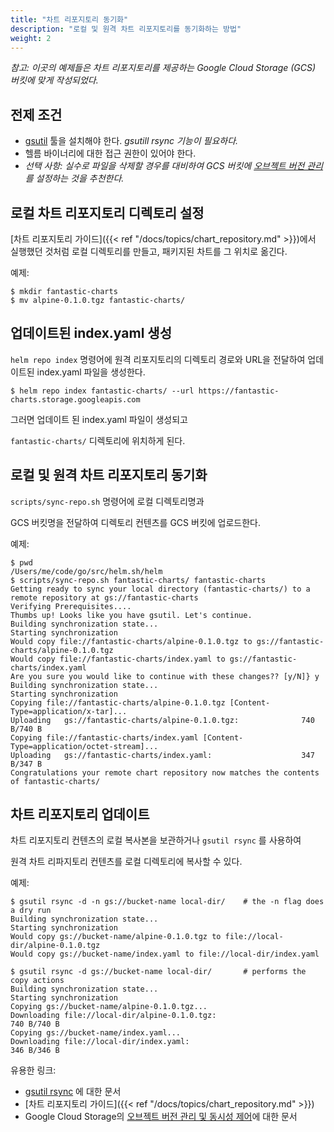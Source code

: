 ```yaml
---
title: "차트 리포지토리 동기화"
description: "로컬 및 원격 차트 리포지토리를 동기화하는 방법"
weight: 2
---
```


*참고: 이곳의 예제들은 차트 리포지토리를 제공하는
Google Cloud Storage (GCS) 버킷에 맞게 작성되었다.*

## 전제 조건
* [gsutil](https://cloud.google.com/storage/docs/gsutil) 툴을 설치해야 한다. *gsutill rsync 기능이 필요하다.*
* 헬름 바이너리에 대한 접근 권한이 있어야 한다.
* _선택 사항: 실수로 파일을 삭제할 경우를 대비하여 GCS 버킷에 [오브젝트 버전 관리](https://cloud.google.com/storage/docs/gsutil/addlhelp/ObjectVersioningandConcurrencyControl#top_of_page)를 설정하는 것을 추천한다._

## 로컬 차트 리포지토리 디렉토리 설정
[차트 리포지토리 가이드]({{< ref
"/docs/topics/chart_repository.md" >}})에서 실행했던 것처럼 로컬 디렉토리를 만들고, 패키지된 차트를 그 위치로 옮긴다.

예제:
```console
$ mkdir fantastic-charts
$ mv alpine-0.1.0.tgz fantastic-charts/
```

## 업데이트된 index.yaml 생성
`helm repo index` 명령어에 원격 리포지토리의 디렉토리 경로와 URL을 전달하여 
업데이트된 index.yaml 파일을 생성한다.

```console
$ helm repo index fantastic-charts/ --url https://fantastic-charts.storage.googleapis.com
```
그러면 업데이트 된 index.yaml 파일이 생성되고 

`fantastic-charts/` 디렉토리에 위치하게 된다.

## 로컬 및 원격 차트 리포지토리 동기화
`scripts/sync-repo.sh` 명령어에 로컬 디렉토리명과 

GCS 버킷명을 전달하여 디렉토리 컨텐츠를 GCS 버킷에 업로드한다.

예제:
```console
$ pwd
/Users/me/code/go/src/helm.sh/helm
$ scripts/sync-repo.sh fantastic-charts/ fantastic-charts
Getting ready to sync your local directory (fantastic-charts/) to a remote repository at gs://fantastic-charts
Verifying Prerequisites....
Thumbs up! Looks like you have gsutil. Let's continue.
Building synchronization state...
Starting synchronization
Would copy file://fantastic-charts/alpine-0.1.0.tgz to gs://fantastic-charts/alpine-0.1.0.tgz
Would copy file://fantastic-charts/index.yaml to gs://fantastic-charts/index.yaml
Are you sure you would like to continue with these changes?? [y/N]} y
Building synchronization state...
Starting synchronization
Copying file://fantastic-charts/alpine-0.1.0.tgz [Content-Type=application/x-tar]...
Uploading   gs://fantastic-charts/alpine-0.1.0.tgz:              740 B/740 B
Copying file://fantastic-charts/index.yaml [Content-Type=application/octet-stream]...
Uploading   gs://fantastic-charts/index.yaml:                    347 B/347 B
Congratulations your remote chart repository now matches the contents of fantastic-charts/
```
## 차트 리포지토리 업데이트
차트 리포지토리 컨텐츠의 로컬 복사본을 보관하거나 `gsutil rsync` 를 사용하여

원격 차트 리파지토리 컨텐츠를 로컬 디렉토리에 복사할 수 있다.

예제:
```console
$ gsutil rsync -d -n gs://bucket-name local-dir/    # the -n flag does a dry run
Building synchronization state...
Starting synchronization
Would copy gs://bucket-name/alpine-0.1.0.tgz to file://local-dir/alpine-0.1.0.tgz
Would copy gs://bucket-name/index.yaml to file://local-dir/index.yaml

$ gsutil rsync -d gs://bucket-name local-dir/       # performs the copy actions
Building synchronization state...
Starting synchronization
Copying gs://bucket-name/alpine-0.1.0.tgz...
Downloading file://local-dir/alpine-0.1.0.tgz:                        740 B/740 B
Copying gs://bucket-name/index.yaml...
Downloading file://local-dir/index.yaml:                              346 B/346 B
```

유용한 링크:
* [gsutil rsync](https://cloud.google.com/storage/docs/gsutil/commands/rsync#description) 에 대한 문서
* [차트 리포지토리 가이드]({{< ref "/docs/topics/chart_repository.md" >}})
* Google Cloud Storage의 [오브젝트 버전 관리 및 동시성 제어](https://cloud.google.com/storage/docs/gsutil/addlhelp/ObjectVersioningandConcurrencyControl#overview)에 대한 문서
  
